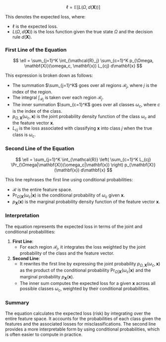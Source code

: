 $$
\ell = \mathbb{E}[L(\Omega, d(\mathbf{X}))]
$$

This denotes the expected loss, where:

- $\ell$ is the expected loss.
- $L(\Omega, d(\mathbf{X}))$ is the loss function given the true state $\Omega$ and the decision rule $d(\mathbf{X})$.

### First Line of the Equation

$$
\ell = \sum_{j=1}^K \int_{\mathcal{R}_j} \sum_{c=1}^K p_{\Omega, \mathbf{X}}(\omega_c, \mathbf{x}) L_{cj} d\mathbf{x}
$$

This expression is broken down as follows:

- The summation $\sum_{j=1}^K$ goes over all regions $\mathcal{R}_j$, where $j$ is the index of the region.
- The integral $\int_{\mathcal{R}_j}$ is taken over each region $\mathcal{R}_j$.
- The inner summation $\sum_{c=1}^K$ goes over all classes $\omega_c$, where $c$ is the index of the class.
- $p_{\Omega, \mathbf{X}}(\omega_c, \mathbf{x})$ is the joint probability density function of the class $\omega_c$ and the feature vector $\mathbf{x}$.
- $L_{cj}$ is the loss associated with classifying $\mathbf{x}$ into class $j$ when the true class is $\omega_c$.

### Second Line of the Equation

$$
\ell = \sum_{j=1}^K \int_{\mathcal{R}} \left( \sum_{c=1}^K L_{cj} \Pr_{\Omega|\mathbf{X}}(\omega_c|\mathbf{x}) \right) p_{\mathbf{X}}(\mathbf{x}) d\mathbf{x}
$$

This line rephrases the first line using conditional probabilities:

- $\mathcal{R}$ is the entire feature space.
- $\Pr_{\Omega|\mathbf{X}}(\omega_c|\mathbf{x})$ is the conditional probability of $\omega_c$ given $\mathbf{x}$.
- $p_{\mathbf{X}}(\mathbf{x})$ is the marginal probability density function of the feature vector $\mathbf{x}$.

### Interpretation

The equation represents the expected loss in terms of the joint and conditional probabilities:

1. **First Line**:
   - For each region $\mathcal{R}_j$, it integrates the loss weighted by the joint probability of the class and the feature vector.
2. **Second Line**:
   - It rewrites the first line by expressing the joint probability $p_{\Omega, \mathbf{X}}(\omega_c, \mathbf{x})$ as the product of the conditional probability $\Pr_{\Omega|\mathbf{X}}(\omega_c|\mathbf{x})$ and the marginal probability $p_{\mathbf{X}}(\mathbf{x})$.
   - The inner sum computes the expected loss for a given $\mathbf{x}$ across all possible classes $\omega_c$, weighted by their conditional probabilities.

### Summary

The equation calculates the expected loss (risk) by integrating over the entire feature space. It accounts for the probabilities of each class given the features and the associated losses for misclassifications. The second line provides a more interpretable form by using conditional probabilities, which is often easier to compute in practice.
